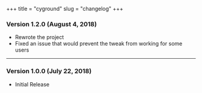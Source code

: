 +++
title = "cyground"
slug = "changelog"
+++


### Version 1.2.0 (August 4, 2018)

- Rewrote the project
- Fixed an issue that would prevent the tweak from working for some users

---

### Version 1.0.0 (July 22, 2018)

- Initial Release
